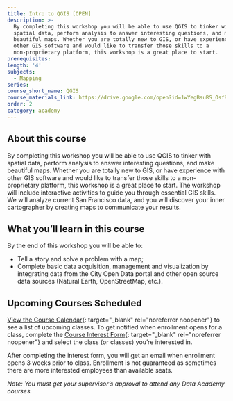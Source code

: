 ```yaml
---
title: Intro to QGIS [OPEN]
description: >-
  By completing this workshop you will be able to use QGIS to tinker with
  spatial data, perform analysis to answer interesting questions, and make
  beautiful maps. Whether you are totally new to GIS, or have experience with
  other GIS software and would like to transfer those skills to a
  non-proprietary platform, this workshop is a great place to start. 
prerequisites:
length: '4'
subjects:
  - Mapping
series:
course_short_name: QGIS
course_materials_link: https://drive.google.com/open?id=1wYegBsuRS_OsfR9g7Igo9w1bhZO5aiA_
order: 2
category: academy
---
```

## About this course

By completing this workshop you will be able to use QGIS to tinker with spatial data, perform analysis to answer interesting questions, and make beautiful maps. Whether you are totally new to GIS, or have experience with other GIS software and would like to transfer those skills to a non-proprietary platform, this workshop is a great place to start. The workshop will include interactive activities to guide you through essential GIS skills. We will analyze current San Francisco data, and you will discover your inner cartographer by creating maps to communicate your results.

## What you’ll learn in this course

By the end of this workshop you will be able to:

* Tell a story and solve a problem with a map;
* Complete basic data acquisition, management and visualization by integrating data from the City Open Data portal and other open source data sources (Natural Earth, OpenStreetMap, etc.).

## Upcoming Courses Scheduled

[View the Course Calendar](https://datasf.org/academy/calendar/){: target="_blank" rel="noreferrer noopener"}&nbsp;to see a list of upcoming classes. To get notified when enrollment opens for a class, complete the&nbsp;[Course Interest Form](https://docs.google.com/forms/d/e/1FAIpQLSdbubwh6VG_QXphYMfJ-YHGqACK5uhlbv6Qs1hdrLaiFnJQCA/viewform){: target="_blank" rel="noreferrer noopener"}&nbsp;and select the class (or classes) you’re interested in.

After completing the interest form, you will get an email when enrollment opens 3 weeks prior to class. Enrollment is not guaranteed as sometimes there are more interested employees than available seats.

*Note: You must get your supervisor’s approval to attend any Data Academy courses.*